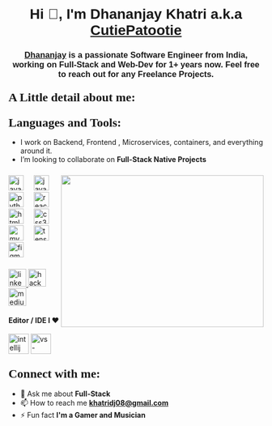 <!-- Header Section -->
<h1 align="center"><font face="Arial">Hi 👋, I'm Dhananjay Khatri a.k.a <a href="https://github.com/djkhatrikushwah">CutiePatootie</a></font></h1>
<h3 align="center"><font face="Arial"><a href="https://www.linkedin.com/in/dhananjay-khatri-a9803321a/" target="_blank" rel="noreferrer">Dhananjay</a> is a passionate Software Engineer from India, working on Full-Stack and Web-Dev for 1+ years now. Feel free to reach out for any Freelance Projects.</font></h3>

<!-- Schedule a 1-on-1 Call Section -->
<h3 align="left"><font size="+2" face="Verdana">A Little detail about me:</font></h3>
<p align="left">
  <!--<a href="https://topmate.io/nasiullha_chaudhari" target="_blank" rel="noreferrer"> Book a Call with me! </a>-->
</p>



<!-- Languages and Tools Section -->
<h3 align="left"><font size="+2" face="Verdana">Languages and Tools:</font></h3>


- I work on Backend, Frontend , Microservices, containers, and everything around it.
- I’m looking to collaborate on **Full-Stack Native Projects**


###

<img align="right" height="300" width="400" src="https://media.giphy.com/media/v1.Y2lkPTc5MGI3NjExOXJvNjVldjhmNHZncGFjemc2eHZkaG9nYXJ2MDI3NTFnemhzNG5mNyZlcD12MV9naWZzX3NlYXJjaCZjdD1n/bGgsc5mWoryfgKBx1u/giphy.gif"  />

###

<div align="left">
  <img src="https://cdn.jsdelivr.net/gh/devicons/devicon/icons/java/java-original.svg" height="30" alt="java logo"  />
  <img width="12" />
  <img src="https://cdn.jsdelivr.net/gh/devicons/devicon/icons/javascript/javascript-original.svg" height="30" alt="javascript logo"  />
  <img width="12" />
  <img src="https://cdn.jsdelivr.net/gh/devicons/devicon/icons/python/python-original.svg" height="30" alt="python logo"  />
  <img width="12" />
  <img src="https://cdn.jsdelivr.net/gh/devicons/devicon/icons/react/react-original.svg" height="30" alt="react logo"  />
  <img width="12" />
  <img src="https://cdn.jsdelivr.net/gh/devicons/devicon/icons/html5/html5-original.svg" height="30" alt="html5 logo"  />
  <img width="12" />
  <img src="https://cdn.jsdelivr.net/gh/devicons/devicon/icons/css3/css3-original.svg" height="30" alt="css3 logo"  />
  <img width="12" />
  <img src="https://cdn.jsdelivr.net/gh/devicons/devicon/icons/mysql/mysql-original.svg" height="30" alt="mysql logo"  />
  <img width="12" />
  <img src="https://cdn.jsdelivr.net/gh/devicons/devicon/icons/tensorflow/tensorflow-original.svg" height="30" alt="tensorflow logo"  />
  <img width="12" />
  <img src="https://cdn.jsdelivr.net/gh/devicons/devicon/icons/figma/figma-original.svg" height="30" alt="figma logo"  />
</div>

###

<div align="left">
  <a href="https://www.linkedin.com/in/dhananjay-khatri-a9803321a/" target="_blank">
    <img src="https://img.shields.io/static/v1?message=LinkedIn&logo=linkedin&label=&color=0077B5&logoColor=white&labelColor=&style=for-the-badge" height="35" alt="linkedin logo"  />
  </a>
  <a href="https://www.hackerrank.com/profile/DhananjayKhatri" target="_blank">
    <img src="https://img.shields.io/static/v1?message=HackerRank&logo=hackerrank&label=&color=2EC866&logoColor=white&labelColor=&style=for-the-badge" height="35" alt="hackerrank logo"  />
  </a>
  <a href="https://medium.com/@dhananjxyz" target="_blank">
    <img src="https://img.shields.io/static/v1?message=Medium&logo=medium&label=&color=12100E&logoColor=white&labelColor=&style=for-the-badge" height="35" alt="medium logo"  />
  </a>
</div>

#### Editor / IDE I ♥
<p align="left"><img src="https://cdn.worldvectorlogo.com/logos/intellij-idea-1.svg" alt="intellij" title="intellij" width="40" height="40"/> <img src="https://www.vectorlogo.zone/logos/visualstudio_code/visualstudio_code-icon.svg" alt="vs-code" title="vs-code" width="40" height="40"/> </p>


<!-- Contact Section -->
<h3 align="left"><font size="+2" face="Verdana">Connect with me:</font></h3>
<p align="left">
</p>

- 💬 Ask me about **Full-Stack**
- 📫 How to reach me **[khatridj08@gmail.com](mailto:khatridj08@gmail.com)**
- ⚡ Fun fact **I'm a Gamer and Musician**
###
